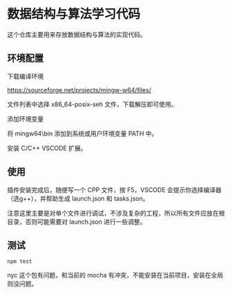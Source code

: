 # 数据结构与算法学习代码

这个仓库主要用来存放数据结构与算法的实现代码。

## 环境配置

下载编译环境

https://sourceforge.net/projects/mingw-w64/files/

文件列表中选择 x86_64-posix-seh 文件，下载解压即可使用。

添加环境变量

将 mingw64\bin 添加到系统或用户环境变量 PATH 中。

安装 C/C++ VSCODE 扩展。

## 使用

插件安装完成后，随便写一个 CPP 文件，按 F5，VSCODE 会提示你选择编译器（选g++），并帮助生成 launch.json 和 tasks.json。

注意这里主要是对单个文件进行调试，不涉及复杂的工程，所以所有文件应放在根目录，否则可能需要对 launch.json 进行一些调整。

## 测试

`npm test`

nyc 这个包有问题，和当前的 mocha 有冲突，不能安装在当前项目，安装在全局则没问题。
